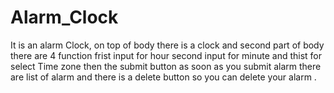 # Alarm_Clock
It is an alarm Clock,  on top of body there is a clock and second part of body there are 4 function frist input for hour second input for minute and thist for select Time zone then the submit button as soon as you submit alarm there are list of alarm and there is a delete button so you can delete your alarm . 
